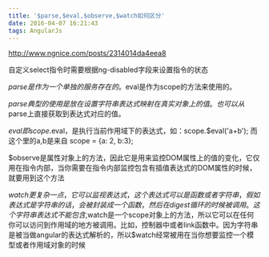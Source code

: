```yaml
---
title: '$parse,$eval,$observe,$watch如何区分'
date: 2016-04-07 16:21:43
tags: AngularJs
---
```


http://www.ngnice.com/posts/2314014da4eea8

自定义select指令时需要根据ng-disabled字段来设置指令的状态

$parse是作为一个单独的服务存在的。$eval是作为scope的方法来使用的。

$parse典型的使用是放在设置字符串表达式映射在真实对象上的值。也可以从$parse上直接获取到表达式对应的值。

$eval 即scope.$eval，是执行当前作用域下的表达式，如：scope.$eval('a+b'); 而这个里的a,b是来自 scope = {a: 2, b:3};

$observe是属性对象上的方法，因此它是用来监控DOM属性上的值的变化，它仅用在指令内部，当你需要在指令内部监控包含有插值表达式的DOM属性的时候，就要用到这个方法

$watch更复杂一点，它可以监视表达式，这个表达式可以是函数或者字符串，假如表达式是字符串的话，会被封装成一个函数，然后在digest循环的时候被调用。 这个字符串表达式不能包含{ { } },$watch是一个scope对象上的方法，所以它可以在任何你可以访问到作用域的地方被调用。比如，控制器中或者link函数中。因为字符串是被当做angular的表达式解析的，所以$watch经常被用在当你想要监控一个模型或者作用域对象的时候
